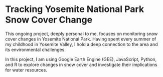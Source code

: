 # Tracking Yosemite National Park Snow Cover Change

This ongoing project, deeply personal to me, focuses on monitoring snow cover changes in Yosemite National Park. Having spent every summer of my childhood in Yosemite Valley, I hold a deep connection to the area and its environmental challenges. 

In this project, I am using Google Earth Engine (GEE), JavaScript, Python, and R to explore changes in snow cover and investigate their implications for water resources.
